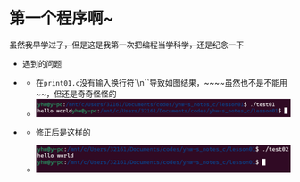 # 第一个程序啊~

~~虽然我早学过了，但是这是我第一次把编程当学科学，还是纪念一下~~

+ 遇到的问题

+ + 在`print01.c`没有输入换行符`\n``导致如图结果，~~~~虽然也不是不能用~~，但还是奇奇怪怪的
  + ![](note/imags/2022-07-03-00-51-06-image.png)

+ + 修正后是这样的
  
  + ![](note/imags/2022-07-03-00-49-34-image.png)